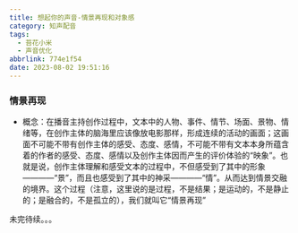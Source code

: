```yaml
---
title: 想起你的声音-情景再现和对象感
category: 知声配音
tags:
  - 苔花小米
  - 声音优化
abbrlink: 774e1f54
date: 2023-08-02 19:51:16
---
```


### 情景再现
- 概念：在播音主持创作过程中，文本中的人物、事件、情节、场面、景物、情绪等，在创作主体的脑海里应该像放电影那样，形成连续的活动的画面；这画面不可能不带有创作主体的感受、态度、感情，不可能不带有文本本身所蕴含着的作者的感受、态度、感情以及创作主体因而产生的评价体验的“映象”。也就是说，创作主体理解和感受文本的过程中，不但感受到了其中的形象————“景”，而且也感受到了其中的神采————“情”。从而达到情景交融的境界。这个过程（注意，这里说的是过程，不是结果；是运动的，不是静止的；是融合的，不是孤立的），我们就叫它“情景再现”

未完待续。。。
